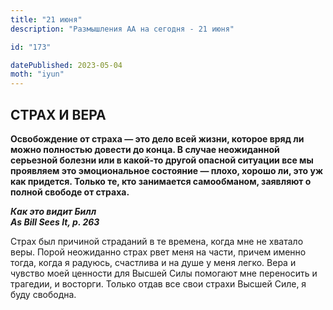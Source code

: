 ```yaml
---
title: "21 июня"
description: "Размышления АА на сегодня - 21 июня"

id: "173"

datePublished: 2023-05-04
moth: "iyun"
---
```


## СТРАХ И ВЕРА

**Освобождение от страха — это дело всей жизни, которое вряд ли можно
полностью довести до конца. В случае неожиданной серьезной болезни или в
какой-то другой опасной ситуации все мы проявляем это эмоциональное состояние
— плохо, хорошо ли, это уж как придется. Только те, кто занимается
самообманом, заявляют о полной свободе от страха.**

**_Как это видит Билл  
As Bill Sees It, p. 263_**

Страх был причиной страданий в те времена, когда мне не хватало веры. Порой
неожиданно страх рвет меня на части, причем именно тогда, когда я радуюсь,
счастлива и на душе у меня легко. Вера и чувство моей ценности для Высшей Силы
помогают мне переносить и трагедии, и восторги. Только отдав все свои страхи
Высшей Силе, я буду свободна.
